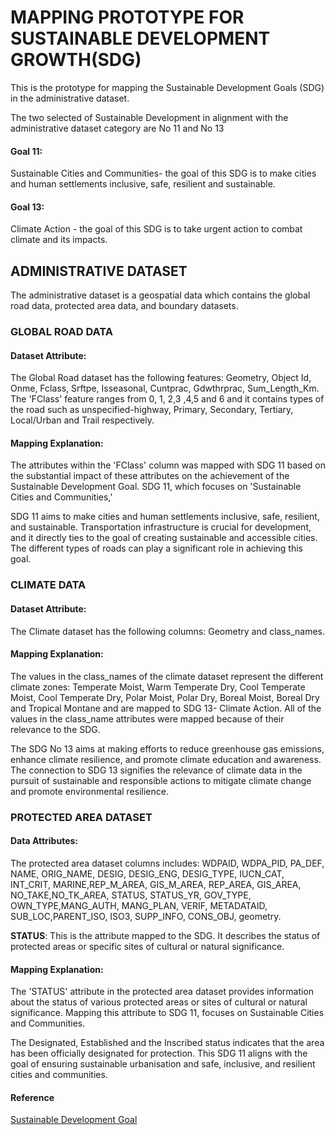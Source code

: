 # MAPPING PROTOTYPE FOR SUSTAINABLE DEVELOPMENT GROWTH(SDG)



This is the prototype for mapping the Sustainable Development Goals (SDG) in the administrative dataset.


The two selected of Sustainable Development in alignment with the administrative dataset category are No 11 and No 13


#### Goal 11:


Sustainable Cities and Communities- the goal of this SDG is to make cities and human settlements inclusive, safe, resilient and sustainable.


#### Goal 13:
Climate Action - the goal of this SDG is to take urgent action to combat climate and its impacts.




## ADMINISTRATIVE DATASET


The administrative dataset is a geospatial data which contains the global road data, protected area data, and boundary datasets.


### GLOBAL ROAD DATA


#### Dataset Attribute:
The Global Road dataset has the following features: Geometry, Object Id, Onme, Fclass, Srftpe, Isseasonal, Cuntprac, Gdwthrprac, Sum_Length_Km. The 'FClass' feature ranges from 0, 1, 2,3 ,4,5 and 6 and it contains types of the road such as unspecified-highway, Primary, Secondary, Tertiary, Local/Urban and Trail respectively.


#### Mapping Explanation:
The attributes within the 'FClass' column was mapped with SDG 11 based on the substantial impact of these attributes on the achievement of the Sustainable Development Goal. SDG 11, which focuses on 'Sustainable Cities and Communities,'


SDG 11 aims to make cities and human settlements inclusive, safe, resilient, and sustainable. Transportation infrastructure is crucial for development, and it directly ties to the goal of creating sustainable and accessible cities. The different types of roads can play a significant role in achieving this goal.


### CLIMATE DATA


#### Dataset Attribute:


The Climate dataset has the following columns: Geometry and class_names.


#### Mapping Explanation:


The values in the class_names of the climate dataset represent the different climate zones: Temperate Moist, Warm Temperate Dry, Cool Temperate Moist, Cool Temperate Dry, Polar Moist, Polar Dry, Boreal Moist, Boreal Dry and Tropical Montane and are mapped to SDG 13- Climate Action. All of the values in the class_name attributes were mapped because of their relevance to the SDG.


The SDG No 13 aims at making efforts to reduce greenhouse gas emissions, enhance climate resilience, and promote climate education and awareness. The connection to SDG 13 signifies the relevance of climate data in the pursuit of sustainable and responsible actions to mitigate climate change and promote environmental resilience.


### PROTECTED AREA DATASET


#### Data Attributes:


The protected area dataset columns includes: WDPAID, WDPA_PID, PA_DEF, NAME, ORIG_NAME, DESIG, DESIG_ENG, DESIG_TYPE, IUCN_CAT, INT_CRIT, MARINE,REP_M_AREA, GIS_M_AREA, REP_AREA, GIS_AREA, NO_TAKE,NO_TK_AREA, STATUS, STATUS_YR, GOV_TYPE, OWN_TYPE,MANG_AUTH, MANG_PLAN, VERIF, METADATAID, SUB_LOC,PARENT_ISO, ISO3, SUPP_INFO, CONS_OBJ, geometry.


**STATUS**: This is the attribute mapped to the SDG. It describes the status of protected areas or specific sites of cultural or natural significance.
   


#### Mapping Explanation:


The 'STATUS' attribute in the protected area dataset provides information about the status of various protected areas or sites of cultural or natural significance. Mapping this attribute to SDG 11, focuses on Sustainable Cities and Communities.


The Designated, Established and the Inscribed status indicates that the area has been officially designated for protection. This SDG 11 aligns with the goal of ensuring sustainable urbanisation and safe, inclusive, and resilient cities and communities. 


#### Reference 


[Sustainable Development Goal](https://www.fao.org/3/CA3121EN/ca3121en.pdf)




```python


```



